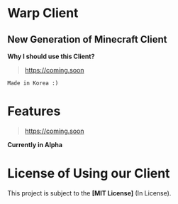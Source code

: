 # Warp Client
## New Generation of Minecraft Client

**Why I should use this Client?**
> https://coming.soon

``Made in Korea :)``

# Features
> https://coming.soon

**Currently in Alpha**

# License of Using our Client
This project is subject to the **[MIT License]** (In License).